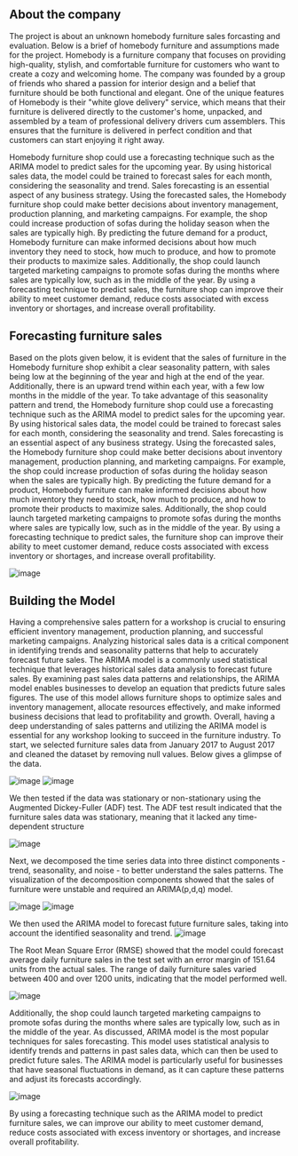 ## About the company
The project is about an unknown homebody furniture sales forcasting and evaluation. Below is a brief of homebody furniture and assumptions made for the project.
Homebody is a furniture company that focuses on providing high-quality, stylish, and comfortable furniture for customers who want to create a cozy and welcoming home. The company was founded by a group of friends who shared a passion for interior design and a belief that furniture should be both functional and elegant.
One of the unique features of Homebody is their "white glove delivery" service, which means that their furniture is delivered directly to the customer's home, unpacked, and assembled by a team of professional delivery drivers cum assemblers. This ensures that the furniture is delivered in perfect condition and that customers can start enjoying it right away.

Homebody furniture shop could use a forecasting technique such as the ARIMA model to predict sales for the upcoming year. By using historical sales data, the model could be trained to forecast 
sales for each month, considering the seasonality and trend. Sales forecasting is an essential aspect of any business strategy. Using the forecasted sales, the Homebody furniture shop could make better decisions about inventory management, production planning, and marketing campaigns. For example, the shop could increase production of sofas during the holiday season when the sales are typically high. 
By predicting the future demand for a product, Homebody furniture can make informed decisions about how much inventory they need to stock, how much to produce, and how to promote their products to maximize sales. Additionally, the shop could launch targeted marketing campaigns to promote sofas during the months where sales are typically low, such as in the middle of the year.
By using a forecasting technique to predict sales, the furniture shop can improve their ability to meet customer demand, reduce costs associated with excess inventory or shortages, and increase overall profitability.

## Forecasting furniture sales
Based on the plots given below, it is evident that the sales of furniture in the Homebody furniture shop exhibit a clear seasonality pattern, with sales being low at the beginning of the year and high at the end of the year. Additionally, there is an upward trend within each year, with a few low months in the middle of the year. To take advantage of this seasonality pattern and trend, the Homebody furniture shop could use a forecasting technique such as the ARIMA model to predict sales for the upcoming year. By using historical sales data, the model could be trained to forecast 
sales for each month, considering the seasonality and trend. Sales forecasting is an essential aspect of any business strategy. Using the forecasted sales, the Homebody furniture shop could make better decisions about inventory management, production planning, and marketing campaigns. For example, the shop could increase production of sofas during the holiday season when the sales are typically high. 
By predicting the future demand for a product, Homebody furniture can make informed decisions about how much inventory they need to stock, how much to produce, and how to promote their products to maximize sales. Additionally, the shop could launch targeted marketing campaigns to promote sofas during the months where sales are typically low, such as in the middle of the year.
By using a forecasting technique to predict sales, the furniture shop can improve their ability to meet customer demand, reduce costs associated with excess inventory or shortages, and increase overall profitability.

![image](https://github.com/saichaithanya6/Supply-Chain-project/assets/111531760/8f133c4b-0e9e-4ff6-8689-f774b2afbc07)


## Building the Model
Having a comprehensive sales pattern for a workshop is crucial to ensuring efficient inventory management, production planning, and successful marketing campaigns. Analyzing historical sales data is a critical component in identifying trends and seasonality patterns that help to accurately forecast future sales. The ARIMA model is a commonly used statistical technique that leverages historical sales data analysis to forecast future sales. By examining past sales data patterns and relationships, the ARIMA model enables businesses to develop an equation that predicts future sales figures. The use of this model allows furniture shops to optimize sales and inventory management, allocate resources effectively, and make informed business decisions that lead to profitability and growth. Overall, having a deep understanding of sales patterns and utilizing the ARIMA model is essential for any workshop looking to succeed in the furniture industry.
To start, we selected furniture sales data from January 2017 to August 2017 and cleaned the dataset by removing null values. Below gives a glimpse of the data.

![image](https://github.com/saichaithanya6/Supply-Chain-project/assets/111531760/af1d5e10-e24f-42ab-a295-2142929ce789) ![image](https://github.com/saichaithanya6/Supply-Chain-project/assets/111531760/9a1af02a-c864-4f79-aef7-7a08b45c3341)


We then tested if the data was stationary or non-stationary using the Augmented Dickey-Fuller (ADF) test. The ADF test result indicated that the furniture sales data was stationary, meaning that it lacked any time-dependent structure

![image](https://github.com/saichaithanya6/Supply-Chain-project/assets/111531760/4e7e3ced-03e5-45d9-b1fa-b71f4382017f)

Next, we decomposed the time series data into three distinct components - trend, seasonality, and noise - to better understand the sales patterns. The visualization of the decomposition components showed that the sales of furniture were unstable and required an ARIMA(p,d,q) model.

![image](https://github.com/saichaithanya6/Supply-Chain-project/assets/111531760/344b1092-5bc2-452c-ae07-7b2d4309d080)                ![image](https://github.com/saichaithanya6/Supply-Chain-project/assets/111531760/a72bce0e-03e4-41eb-a980-77f155d97b56)


We then used the ARIMA model to forecast future furniture sales, taking into account the identified seasonality and trend.
![image](https://github.com/saichaithanya6/Supply-Chain-project/assets/111531760/f9ef6135-57cf-4f64-8bb3-a6305bedcb00)


The Root Mean Square Error (RMSE) showed that the model could forecast average daily furniture sales in the test set with an error margin of 151.64 units from the actual sales. The range of daily furniture sales varied between 400 and over 1200 units, indicating that the model performed well.

![image](https://github.com/saichaithanya6/Supply-Chain-project/assets/111531760/3fc1d591-8148-468e-80b7-f20fea0688c8)

Additionally, the shop could launch targeted marketing campaigns to promote sofas during the months where sales are typically low, such as in the middle of the year.
As discussed, ARIMA model is the most popular techniques for sales forecasting. This model uses statistical analysis to identify trends and patterns in past sales data, which can then be used to predict future sales. The ARIMA model is particularly useful for businesses that have seasonal fluctuations in demand, as it can capture these 
patterns and adjust its forecasts accordingly.

![image](https://github.com/saichaithanya6/Supply-Chain-project/assets/111531760/d37ed984-6247-4a43-bc2a-978341cc898b)


By using a forecasting technique such as the ARIMA model to predict furniture sales, we can improve our ability to meet customer demand, reduce costs associated with excess inventory or shortages, and increase overall profitability.










